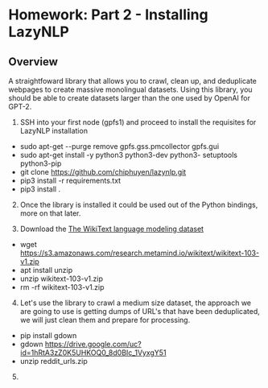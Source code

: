 # Homework: Part 2 - Installing LazyNLP

## Overview

A straightfoward library that allows you to crawl, clean up, and deduplicate webpages to create massive monolingual datasets. Using this library, you should be able to create datasets larger than the one used by OpenAI for GPT-2.


1. SSH into your first node (gpfs1) and proceed to install the requisites for LazyNLP installation
  * sudo apt-get --purge remove gpfs.gss.pmcollector gpfs.gui
  * sudo apt-get install -y python3 python3-dev python3-  setuptools python3-pip
  * git clone https://github.com/chiphuyen/lazynlp.git
  * pip3 install -r requirements.txt
  * pip3 install .
  
2. Once the library is installed it could be used out of the Python bindings, more on that later.

3. Download the [The WikiText language modeling dataset](https://www.salesforce.com/products/einstein/ai-research/the-wikitext-dependency-language-modeling-dataset/)
  * wget https://s3.amazonaws.com/research.metamind.io/wikitext/wikitext-103-v1.zip
  * apt install unzip
  * unzip wikitext-103-v1.zip
  * rm -rf wikitext-103-v1.zip
  
4. Let's use the library to crawl a medium size dataset, the approach we are going to use is getting dumps of URL's that have been deduplicated, we will just clean them and prepare for processing.
  * pip install gdown
  * gdown https://drive.google.com/uc?id=1hRtA3zZ0K5UHKOQ0_8d0BIc_1VyxgY51
  * unzip reddit_urls.zip
  
5.   
  


